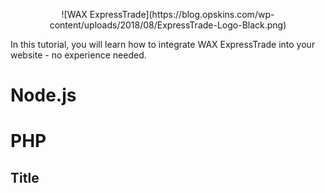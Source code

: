 <p align = "center">
![WAX ExpressTrade](https://blog.opskins.com/wp-content/uploads/2018/08/ExpressTrade-Logo-Black.png)
</p>

In this tutorial, you will learn how to integrate WAX ExpressTrade into your website - no experience needed.

# Node.js

# PHP

## Title